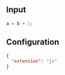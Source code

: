 
## Input
```javascript input
a = b + 1;
```

## Configuration
```json configuration
{
  "extension": "js"
}
```

